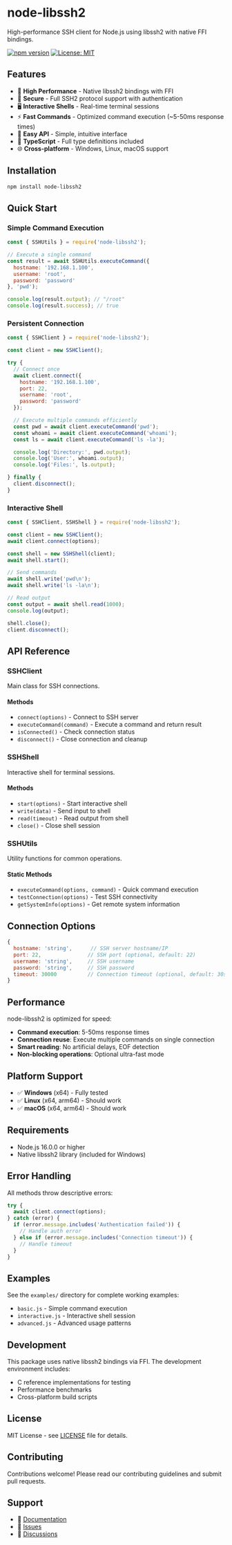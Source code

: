 # node-libssh2

High-performance SSH client for Node.js using libssh2 with native FFI bindings.

[![npm version](https://badge.fury.io/js/node-libssh2.svg)](https://badge.fury.io/js/node-libssh2)
[![License: MIT](https://img.shields.io/badge/License-MIT-yellow.svg)](https://opensource.org/licenses/MIT)

## Features

- 🚀 **High Performance** - Native libssh2 bindings with FFI
- 🔐 **Secure** - Full SSH2 protocol support with authentication
- 🖥️ **Interactive Shells** - Real-time terminal sessions
- ⚡ **Fast Commands** - Optimized command execution (~5-50ms response times)
- 🎯 **Easy API** - Simple, intuitive interface
- 🔧 **TypeScript** - Full type definitions included
- 🌐 **Cross-platform** - Windows, Linux, macOS support

## Installation

```bash
npm install node-libssh2
```

## Quick Start

### Simple Command Execution

```javascript
const { SSHUtils } = require('node-libssh2');

// Execute a single command
const result = await SSHUtils.executeCommand({
  hostname: '192.168.1.100',
  username: 'root',
  password: 'password'
}, 'pwd');

console.log(result.output); // "/root"
console.log(result.success); // true
```

### Persistent Connection

```javascript
const { SSHClient } = require('node-libssh2');

const client = new SSHClient();

try {
  // Connect once
  await client.connect({
    hostname: '192.168.1.100',
    port: 22,
    username: 'root',
    password: 'password'
  });

  // Execute multiple commands efficiently
  const pwd = await client.executeCommand('pwd');
  const whoami = await client.executeCommand('whoami');
  const ls = await client.executeCommand('ls -la');

  console.log('Directory:', pwd.output);
  console.log('User:', whoami.output);
  console.log('Files:', ls.output);

} finally {
  client.disconnect();
}
```

### Interactive Shell

```javascript
const { SSHClient, SSHShell } = require('node-libssh2');

const client = new SSHClient();
await client.connect(options);

const shell = new SSHShell(client);
await shell.start();

// Send commands
await shell.write('pwd\n');
await shell.write('ls -la\n');

// Read output
const output = await shell.read(1000);
console.log(output);

shell.close();
client.disconnect();
```

## API Reference

### SSHClient

Main class for SSH connections.

#### Methods

- `connect(options)` - Connect to SSH server
- `executeCommand(command)` - Execute a command and return result
- `isConnected()` - Check connection status
- `disconnect()` - Close connection and cleanup

### SSHShell

Interactive shell for terminal sessions.

#### Methods

- `start(options)` - Start interactive shell
- `write(data)` - Send input to shell
- `read(timeout)` - Read output from shell
- `close()` - Close shell session

### SSHUtils

Utility functions for common operations.

#### Static Methods

- `executeCommand(options, command)` - Quick command execution
- `testConnection(options)` - Test SSH connectivity
- `getSystemInfo(options)` - Get remote system information

## Connection Options

```javascript
{
  hostname: 'string',      // SSH server hostname/IP
  port: 22,               // SSH port (optional, default: 22)
  username: 'string',     // SSH username
  password: 'string',     // SSH password
  timeout: 30000          // Connection timeout (optional, default: 30s)
}
```

## Performance

node-libssh2 is optimized for speed:

- **Command execution**: 5-50ms response times
- **Connection reuse**: Execute multiple commands on single connection
- **Smart reading**: No artificial delays, EOF detection
- **Non-blocking operations**: Optional ultra-fast mode

## Platform Support

- ✅ **Windows** (x64) - Fully tested
- ✅ **Linux** (x64, arm64) - Should work
- ✅ **macOS** (x64, arm64) - Should work

## Requirements

- Node.js 16.0.0 or higher
- Native libssh2 library (included for Windows)

## Error Handling

All methods throw descriptive errors:

```javascript
try {
  await client.connect(options);
} catch (error) {
  if (error.message.includes('Authentication failed')) {
    // Handle auth error
  } else if (error.message.includes('Connection timeout')) {
    // Handle timeout
  }
}
```

## Examples

See the `examples/` directory for complete working examples:

- `basic.js` - Simple command execution
- `interactive.js` - Interactive shell session
- `advanced.js` - Advanced usage patterns

## Development

This package uses native libssh2 bindings via FFI. The development environment includes:

- C reference implementations for testing
- Performance benchmarks
- Cross-platform build scripts

## License

MIT License - see [LICENSE](LICENSE) file for details.

## Contributing

Contributions welcome! Please read our contributing guidelines and submit pull requests.

## Support

- 📖 [Documentation](https://github.com/atlasterminal/node-libssh2/wiki)
- 🐛 [Issues](https://github.com/atlasterminal/node-libssh2/issues)
- 💬 [Discussions](https://github.com/atlasterminal/node-libssh2/discussions)
